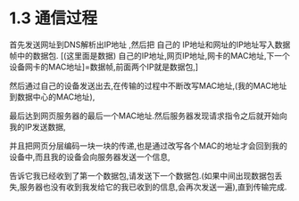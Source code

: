 # 1.3 通信过程

首先发送网址到DNS解析出IP地址 ,然后把 自己的 IP地址和网址的IP地址写入数据帧中的数据包. \[\(这里面是数据\) 自己的IP地址,网页IP地址,网卡的MAC地址,下一个设备网卡的MAC地址\]=数据帧,前面两个IP就是数据包,\]

然后通过自己的设备发送出去,在传输的过程中不断改写MAC地址,\(我的MAC地址到数据中心的MAC地址\),

最后达到网页服务器的最后一个MAC地址.然后服务器发现请求指令之后就开始向我的IP发送数据,

并且把网页分层编码一块一块的传递,也是通过改写各个MAC的地址才会回到我的设备中,而且我的设备会向服务器发送一个信息,

告诉它我已经收到了第一个数据包,请发送下一个数据包.\(如果中间出现数据包丢失,服务器也没有收到我发给它的我已收到的信息,会再次发送一遍\),直到传输完成.






